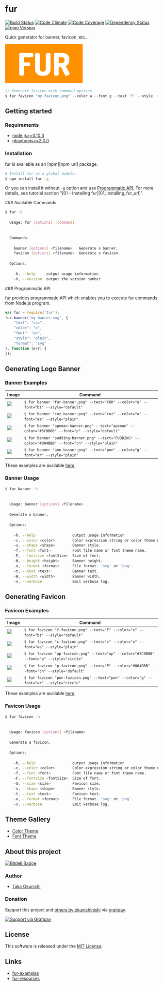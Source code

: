 fur
==========

<!-- Badge Start -->
<a name="badges"></a>

[![Build Status][bd_travis_shield_url]][bd_travis_url]
[![Code Climate][bd_codeclimate_shield_url]][bd_codeclimate_url]
[![Code Coverage][bd_codeclimate_coverage_shield_url]][bd_codeclimate_url]
[![Dependency Status][bd_gemnasium_shield_url]][bd_gemnasium_url]
[![npm Version][bd_npm_shield_url]][bd_npm_url]

[bd_repo_url]: https://github.com/fur-repo/fur
[bd_travis_url]: http://travis-ci.org/fur-repo/fur
[bd_travis_shield_url]: http://img.shields.io/travis/fur-repo/fur.svg?style=flat
[bd_license_url]: https://github.com/fur-repo/fur/blob/master/LICENSE
[bd_codeclimate_url]: http://codeclimate.com/github/fur-repo/fur
[bd_codeclimate_shield_url]: http://img.shields.io/codeclimate/github/fur-repo/fur.svg?style=flat
[bd_codeclimate_coverage_shield_url]: http://img.shields.io/codeclimate/coverage/github/fur-repo/fur.svg?style=flat
[bd_gemnasium_url]: https://gemnasium.com/fur-repo/fur
[bd_gemnasium_shield_url]: https://gemnasium.com/fur-repo/fur.svg
[bd_npm_url]: http://www.npmjs.org/package/fur
[bd_npm_shield_url]: http://img.shields.io/npm/v/fur.svg?style=flat

<!-- Badge End -->


<!-- Description Start -->
<a name="description"></a>

Quick generator for banner, favicon, etc...

<!-- Description End -->


<!-- Overview Start -->
<a name="overview"></a>
<a href="https://github.com/fur-repo/fur#readme"><img style="height:128px;" src="docs/fur-banner.png" height="128"/></a>

```javascript
// Generate favicon with command options.
$ fur favicon "my-favicon.png" --color a --font g --text 'f' --style 'rounded'
```



<!-- Overview End -->


<!-- Sections Start -->
<a name="sections"></a>

<!-- Section from "docs/readme/02-howto.md.hbs" Start -->

<a name="section-docs-readme-02-howto-md"></a>
Getting started
------

### Requirements

+ [node.js&gt;=0.10.3][nodejs_url]
+ [phantomjs>=2.0.0](http://phantomjs.org/)

### Installation

fur is available as an [npm][npm_url] package.

```bash
# Install fur as a global module.
$ npm install fur -g
```

Or you can install it without `-g` option and use [Programmatic API](#programmatic-api).
For more details, see tutorial section "[01 - Installing fur][01_installing_fur_url]".


<a name="available commands" />
### Available Commands

```bash
$ fur -h

  Usage: fur [options] [command]


  Commands:

    banner [options] <filename>   Generate a banner.
    favicon [options] <filename>  Generate a favicon.

  Options:

    -h, --help     output usage information
    -V, --version  output the version number


```

<a name="programmatic-api" />
### Programmatic API

fur provides programmatic API which enables you to execute fur commands from Node.js program.

```javascript
var fur = require('fur');
fur.banner('my-banner.svg', {
    "text": "coz",
    "color": "o",
    "font": "aa",
    "style": "plain",
    "format": "svg"
}, function (err) {
});
```


[nodejs_url]: https://nodejs.org/

<!-- Section from "docs/readme/02-howto.md.hbs" End -->

<!-- Section from "docs/readme/03-banners.md.hbs" Start -->

<a name="section-docs-readme-03-banners-md"></a>
Generating Logo Banner
------------------

### Banner Examples

| Image | Command |
| ----- | ------- |
| <img src="https://raw.githubusercontent.com/fur-repo/fur-examples/master/examples/01-fur/banner.png" height="40" style="height:40px;"/> | ` $ fur banner "fur-banner.png" --text="FUR" --color="e" --font="bt" --style="default"  ` |
| <img src="https://raw.githubusercontent.com/fur-repo/fur-examples/master/examples/02-coz/banner.png" height="40" style="height:40px;"/> | ` $ fur banner "coz-banner.png" --text="coz" --color="o" --font="aa" --style="plain"  ` |
| <img src="https://raw.githubusercontent.com/fur-repo/fur-examples/master/examples/03-apeman/banner.png" height="40" style="height:40px;"/> | ` $ fur banner "apeman-banner.png" --text="apeman" --color="#3C0B00" --font="p" --style="default"  ` |
| <img src="https://raw.githubusercontent.com/fur-repo/fur-examples/master/examples/04-pudding/banner.png" height="40" style="height:40px;"/> | ` $ fur banner "pudding-banner.png" --text="PUDDING" --color="#004BBB" --font="cn" --style="plain"  ` |
| <img src="https://raw.githubusercontent.com/fur-repo/fur-examples/master/examples/05-pon/banner.png" height="40" style="height:40px;"/> | ` $ fur banner "pon-banner.png" --text="pon" --color="g" --font="ar" --style="plain"  ` |

These examples are available [here]().

### Banner Usage

```bash
$ fur banner -h


  Usage: banner [options] <filename>

  Generate a banner.

  Options:

    -h, --help                 output usage information
    -c, --color <color>        Color expression string or color theme name.
    -s, --shape <shape>        Banner style.
    -f, --font <font>          Font file name or font theme name.
    -F, --fontsize <fontSize>  Size of font.
    -H, --height <height>      Banner height.
    -o, --format <format>      File format. 'svg' or 'png'.
    -t, --text <text>          Banner text.
    -W, --width <width>        Banner width.
    -v, --verbose              Emit verbose log.


```


<!-- Section from "docs/readme/03-banners.md.hbs" End -->

<!-- Section from "docs/readme/04-favicons.md.hbs" Start -->

<a name="section-docs-readme-04-favicons-md"></a>
Generating Favicon
------------------

### Favicon Examples

| Image | Command |
| ----- | ------- |
| <img src="https://raw.githubusercontent.com/fur-repo/fur-examples/master/examples/01-fur/favicon.png" height="40" style="height:40px;" /> | ` $ fur favicon "f-favicon.png" --text="F" --color="e" --font="bt" --style="default"  ` |
| <img src="https://raw.githubusercontent.com/fur-repo/fur-examples/master/examples/02-coz/favicon.png" height="40" style="height:40px;" /> | ` $ fur favicon "c-favicon.png" --text="c" --color="o" --font="aa" --style="plain"  ` |
| <img src="https://raw.githubusercontent.com/fur-repo/fur-examples/master/examples/03-apeman/favicon.png" height="40" style="height:40px;" /> | ` $ fur favicon "ap-favicon.png" --text="ap" --color="#3C0B00" --font="p" --style="circle"  ` |
| <img src="https://raw.githubusercontent.com/fur-repo/fur-examples/master/examples/04-pudding/favicon.png" height="40" style="height:40px;" /> | ` $ fur favicon "p-favicon.png" --text="P" --color="#004BBB" --font="cn" --style="default"  ` |
| <img src="https://raw.githubusercontent.com/fur-repo/fur-examples/master/examples/05-pon/favicon.png" height="40" style="height:40px;" /> | ` $ fur favicon "pon-favicon.png" --text="pon" --color="g" --font="ar" --style="circle"  ` |

These examples are available [here]().


### Favicon Usage

```bash
$ fur favicon -h


  Usage: favicon [options] <filename>

  Generate a favicon.

  Options:

    -h, --help                 output usage information
    -c, --color <color>        Color expression string or color theme name.
    -f, --font <font>          Font file name or font theme name.
    -F, --fontsize <fontSize>  Size of font.
    -S, --size <size>          Favicon size.
    -s, --shape <shape>        Banner style.
    -t, --text <text>          Favicon text.
    -o, --format <format>      File format. 'svg' or 'png'.
    -v, --verbose              Emit verbose log.


```

<!-- Section from "docs/readme/04-favicons.md.hbs" End -->

<!-- Section from "docs/readme/05-Themes.md.hbs" Start -->

<a name="section-docs-readme-05-themes-md"></a>
Theme Gallery
------------

+ [Color Theme](http://fur-repo.github.io/fur-resources/color-gallery.html)
+ [Font Theme](http://fur-repo.github.io/fur-resources/font-gallery.html)


<!-- Section from "docs/readme/05-Themes.md.hbs" End -->

<!-- Section from "docs/readme/11-project.md.hbs" Start -->

<a name="section-docs-readme-11-project-md"></a>
About this project
--------

[![Bitdeli Badge][my_bitdeli_badge_url]][bitdeli_url]

<a name="11-project-author"></a>
### Author

+ [Taka Okunishi](http://okunishitaka.com)

<a name="11-project-donation"></a>
### Donation

Support this project and [others by okunishinishi][my_gratipay_url] via [gratipay][my_gratipay_url].

[<img src="https://cdn.rawgit.com/gratipay/gratipay-badge/2.3.0/dist/gratipay.svg" alt="Support via Gratipay"/>][my_gratipay_url]


[bitdeli_url]: https://bitdeli.com/free
[my_bitdeli_badge_url]: https://d2weczhvl823v0.cloudfront.net/okunishinishi/node-fur/trend.png

[my_gratipay_url]: https://gratipay.com/okunishinishi/
[my_gratipay_budge_url]: http://img.shields.io/gratipay/okunishinishi.svg?style=flat

<!-- Section from "docs/readme/11-project.md.hbs" End -->


<!-- Sections Start -->


<!-- LICENSE Start -->
<a name="license"></a>

License
-------
This software is released under the [MIT License](https://github.com/fur-repo/fur/blob/master/LICENSE).

<!-- LICENSE End -->


<!-- Links Start -->
<a name="links"></a>

Links
------

+ [fur-examples](https://github.com/fur-repo/fur-examples)
+ [fur-resources](https://github.com/fur-repo/fur-resources)

<!-- Links End -->
